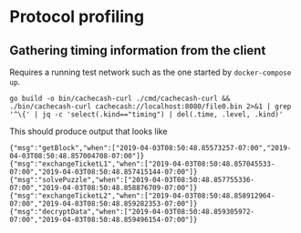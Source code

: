 # Protocol profiling

## Gathering timing information from the client

Requires a running test network such as the one started by `docker-compose up`.

```
go build -o bin/cachecash-curl ./cmd/cachecash-curl && ./bin/cachecash-curl cachecash://localhost:8080/file0.bin 2>&1 | grep '^\{' | jq -c 'select(.kind=="timing") | del(.time, .level, .kind)'
```

This should produce output that looks like

```
{"msg":"getBlock","when":["2019-04-03T08:50:48.85573257-07:00","2019-04-03T08:50:48.857004708-07:00"]}
{"msg":"exchangeTicketL1","when":["2019-04-03T08:50:48.857045533-07:00","2019-04-03T08:50:48.857415144-07:00"]}
{"msg":"solvePuzzle","when":["2019-04-03T08:50:48.857755336-07:00","2019-04-03T08:50:48.858876709-07:00"]}
{"msg":"exchangeTicketL2","when":["2019-04-03T08:50:48.858912964-07:00","2019-04-03T08:50:48.859282353-07:00"]}
{"msg":"decryptData","when":["2019-04-03T08:50:48.859305972-07:00","2019-04-03T08:50:48.859496154-07:00"]}
```

